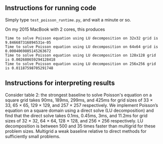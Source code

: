 ## Instructions for running code

Simply type `test_poisson_runtime.py`, and wait a minute or so.

On my 2015 MacBook with 2 cores, this produces

```
Time to solve Poisson equation using LU decomposition on 32x32 grid is 9.846687316894531e-05
Time to solve Poisson equation using LU decomposition on 64x64 grid is 0.0004069805145263672
Time to solve Poisson equation using LU decomposition on 128x128 grid is 0.002680659294128418
Time to solve Poisson equation using LU decomposition on 256x256 grid is 0.01187598705291748
```

## Instructions for interpreting results

Consider table 2: the strongest baseline to solve Poisson's equation on a square grid takes 90ms, 189ms, 299ms, and 425ms for grid sizes of 33 × 33, 65 × 65, 129 × 129, and 257 × 257 respectively. We implement Poisson’s equation on a square domain using a direct solve (LU decomposition) and find that the direct solve takes 0.1ms, 0.45ms, 3ms, and 11.2ms for grid sizes of 32 × 32, 64 × 64, 128 × 128, and 256 × 256 respectively. LU decomposition is between 500 and 35 times faster than multigrid for these problem sizes. Multigrid a weak baseline relative to direct methods for sufficiently small problems.